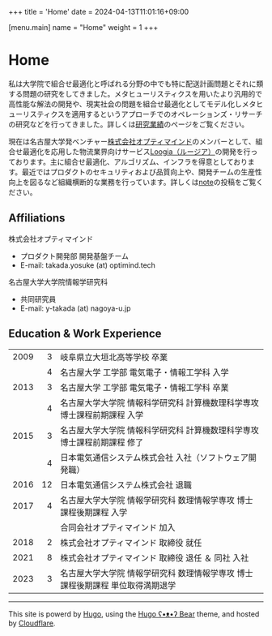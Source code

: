 +++
title = 'Home'
date = 2024-04-13T11:01:16+09:00

[menu.main]
name = "Home"
weight = 1
+++

# Home

私は大学院で組合せ最適化と呼ばれる分野の中でも特に配送計画問題とそれに類する問題の研究をしてきました。メタヒューリスティクスを用いたより汎用的で高性能な解法の開発や、現実社会の問題を組合せ最適化としてモデル化しメタヒューリスティクスを適用するというアプローチでのオペレーションズ・リサーチの研究などを行ってきました。詳しくは[研究業績](/vita/)のページをご覧ください。

現在は名古屋大学発ベンチャー[株式会社オプティマインド](https://www.optimind.tech/)のメンバーとして、組合せ最適化を応用した物流業界向けサービス[Loogia（ルージア）](https://loogia.jp/)の開発を行っております。主に組合せ最適化、アルゴリズム、インフラを得意としております。最近ではプロダクトのセキュリティおよび品質向上や、開発チームの生産性向上を図るなど組織横断的な業務を行っています。詳しくは[note](https://note.com/ytaka95)の投稿をご覧ください。

## Affiliations

株式会社オプティマインド

- プロダクト開発部 開発基盤チーム
- E-mail: takada.yosuke (at) optimind.tech

名古屋大学大学院情報学研究科

- 共同研究員
- E-mail: y-takada (at) nagoya-u.jp

## Education & Work Experience

|      |    |                                                                                |
|-----:|---:|:-------------------------------------------------------------------------------|
| 2009 |  3 | 岐阜県立大垣北高等学校 卒業                                                    |
|      |  4 | 名古屋大学 工学部 電気電子・情報工学科 入学                                    |
| 2013 |  3 | 名古屋大学 工学部 電気電子・情報工学科 卒業                                    |
|      |  4 | 名古屋大学大学院 情報科学研究科 計算機数理科学専攻 博士課程前期課程 入学       |
| 2015 |  3 | 名古屋大学大学院 情報科学研究科 計算機数理科学専攻 博士課程前期課程 修了       |
|      |  4 | 日本電気通信システム株式会社 入社（ソフトウェア開発職）                        |
| 2016 | 12 | 日本電気通信システム株式会社 退職                                              |
| 2017 |  4 | 名古屋大学大学院 情報学研究科 数理情報学専攻 博士課程後期課程 入学             |
|      |    | 合同会社オプティマインド 加入                                                  |
| 2018 |  2 | 株式会社オプティマインド 取締役 就任                                           |
| 2021 |  8 | 株式会社オプティマインド 取締役 退任 ＆ 同社 入社                              |
| 2023 |  3 | 名古屋大学大学院 情報学研究科 数理情報学専攻 博士課程後期課程 単位取得満期退学 |

---

This site is powerd by [Hugo](https://gohugo.io), using the [Hugo ʕ•ᴥ•ʔ Bear](https://github.com/janraasch/hugo-bearblog/) theme, and hosted by [Cloudflare](https://www.cloudflare.com).
